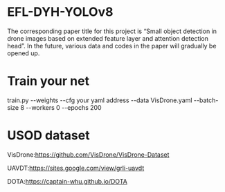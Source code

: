 # EFL-DYH-YOLOv8
The corresponding paper title for this project is “Small object detection in drone images based on extended feature layer and attention detection head”.
In the future, various data and codes in the paper will gradually be opened up.

# Train your net
train.py --weights --cfg your yaml address --data VisDrone.yaml --batch-size 8 --workers 0 --epochs 200 

# USOD dataset
VisDrone:https://github.com/VisDrone/VisDrone-Dataset

UAVDT:https://sites.google.com/view/grli-uavdt

DOTA:https://captain-whu.github.io/DOTA
